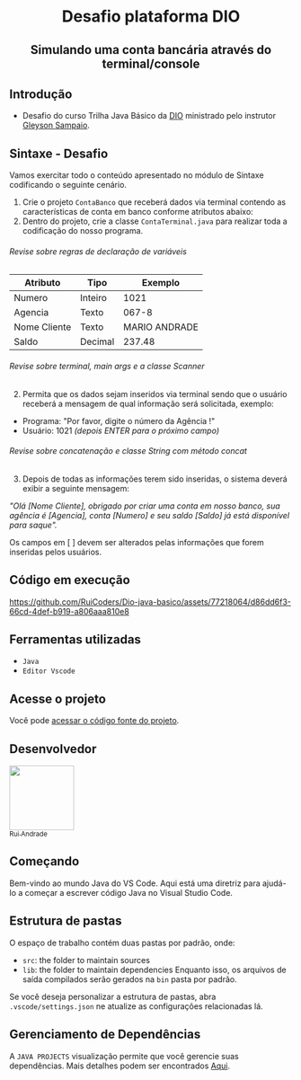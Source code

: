 <h1 align="center"> Desafio plataforma DIO </h1>
<h2 align="center"> Simulando uma conta bancária através do terminal/console </h2>

## Introdução
- Desafio do curso Trilha Java Básico da [DIO](https://github.com/digitalinnovationone/trilha-java-basico/tree/main/desafios/sintaxe) ministrado pelo instrutor [Gleyson Sampaio](https://github.com/glysns).

## Sintaxe - Desafio

Vamos exercitar todo o conteúdo apresentado no módulo de Sintaxe codificando o seguinte cenário.

1. Crie o projeto `ContaBanco` que receberá dados via terminal contendo as características de conta em banco conforme atributos abaixo:
2. Dentro do projeto, crie a classe `ContaTerminal.java` para realizar toda a codificação do nosso programa.

###### Revise sobre regras de declaração de variáveis

| Atributo  | Tipo     | Exemplo   
| --------- | ---------| ------- 
| Numero    | Inteiro  | 1021 
| Agencia   | Texto    | 067-8
| Nome Cliente | Texto    | MARIO ANDRADE
| Saldo | Decimal |237.48


###### Revise sobre terminal, main args e a classe Scanner
2. Permita que os dados sejam inseridos via terminal sendo que o usuário receberá a mensagem de qual informação será solicitada, exemplo:

* Programa: "Por favor, digite o número da Agência !"
* Usuário: 1021 *(depois ENTER para o próximo campo)* 

###### Revise sobre concatenação e classe String com método concat

3. Depois de todas as informações terem sido inseridas, o sistema deverá exibir a seguinte mensagem:

*"Olá [Nome Cliente], obrigado por criar uma conta em nosso banco, sua agência é [Agencia], conta [Numero] e seu saldo [Saldo] já está disponível para saque".*

Os campos em [ ] devem ser alterados pelas informações que forem inseridas pelos usuários.

## Código em execução

https://github.com/RuiCoders/Dio-java-basico/assets/77218064/d86dd6f3-66cd-4def-b919-a806aaa810e8

<h2>Ferramentas utilizadas</h2>

- ``Java``
- ``Editor Vscode``

<h2>Acesse o projeto</h2> 

Você pode [acessar o código fonte do projeto](https://github.com/RuiCoders/Dio-java-basico/blob/main/conta-banco-desafio/src/ContaTerminal.java).

<h2>Desenvolvedor</h2>

[<img src="https://avatars.githubusercontent.com/u/77218064?v=4" width=115><br><sub>Rui Andrade</sub>](https://github.com/Ruicoders)
## Começando
Bem-vindo ao mundo Java do VS Code. Aqui está uma diretriz para ajudá-lo a começar a escrever código Java no Visual Studio Code.

## Estrutura de pastas
O espaço de trabalho contém duas pastas por padrão, onde:

- `src`: the folder to maintain sources
- `lib`: the folder to maintain dependencies
Enquanto isso, os arquivos de saída compilados serão gerados na  `bin` pasta por padrão.

Se você deseja personalizar a estrutura de pastas, abra `.vscode/settings.json` ne atualize as configurações relacionadas lá.

## Gerenciamento de Dependências
A `JAVA PROJECTS` visualização permite que você gerencie suas dependências. Mais detalhes podem ser encontrados [Aqui](https://github.com/microsoft/vscode-java-dependency#manage-dependencies).
